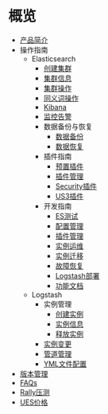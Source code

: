 # 概览


* [产品简介](/ues/introduction)
* 操作指南
    * Elasticsearch
        * [创建集群](/ues/operate/create)
        * [集群信息](/ues/operate/info)
        * [集群操作](/ues/operate/dealservice)
        * [同义词操作](/ues/operate/synonyms)
        * [Kibana](/ues/operate/kibana)
        * [监控告警](/ues/operate/monitor)
        * 数据备份与恢复
            * [数据备份](/ues/operate/backup)
            * [数据恢复](/ues/operate/restore)
        * 插件指南
            * [预置插件](/ues/plugins/default)
            * [插件管理](/ues/plugins/manage)
            * [Security插件](/ues/plugins/security)
            * [US3插件](/ues/plugins/us3)
        * 开发指南
            * [ES测试](/ues/develop/test)
            * [配置管理](/ues/develop/config)
            * [插件管理](/ues/develop/plugin)
            * [实例运维](/ues/develop/online)
            * [实例迁移](/ues/develop/migrate)
            * [故障恢复](/ues/develop/recover)
            * [Logstash部署](/ues/develop/logstash)
            * [功能文档](/ues/develop/guide)
    * Logstash
        * 实例管理
            * [创建实例](/ues/logstash/operate/create)
            * [实例信息](/ues/logstash/operate/info)
            * [释放实例](/ues/logstash/operate/release)
        * [实例变更](/ues/logstash/operate/resize)
        * [管道管理](/ues/logstash/operate/pipeline-manager)
        * [YML文件配置]()
* [版本管理](/ues/version)
* [FAQs](/ues/faqs)
* [Rally压测](/ues/rally)
* [UES价格](/ues/price)
        
